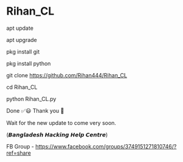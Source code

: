 # Rihan_CL

apt update

apt upgrade

pkg install git

pkg install python

git clone https://github.com/Rihan444/Rihan_CL

cd Rihan_CL

python Rihan_CL.py


Done ✅😃
  Thank you 💓

Wait for the new update to come very soon. 


(𝘽𝙖𝙣𝙜𝙡𝙖𝙙𝙚𝙨𝙝 𝙃𝙖𝙘𝙠𝙞𝙣𝙜 𝙃𝙚𝙡𝙥 𝘾𝙚𝙣𝙩𝙧𝙚)

FB Group -
 https://www.facebook.com/groups/3749151271810746/?ref=share

